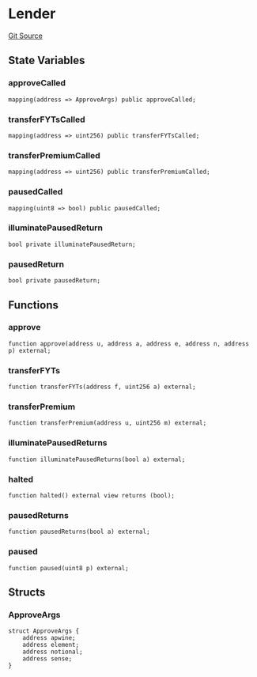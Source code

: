 # Lender
[Git Source](https://github.com/Swivel-Finance/illuminate/blob/ddf95dfbaf2df4d82b6652aff5c2effb5fee45f4/src/mocks/Lender.sol)


## State Variables
### approveCalled

```solidity
mapping(address => ApproveArgs) public approveCalled;
```


### transferFYTsCalled

```solidity
mapping(address => uint256) public transferFYTsCalled;
```


### transferPremiumCalled

```solidity
mapping(address => uint256) public transferPremiumCalled;
```


### pausedCalled

```solidity
mapping(uint8 => bool) public pausedCalled;
```


### illuminatePausedReturn

```solidity
bool private illuminatePausedReturn;
```


### pausedReturn

```solidity
bool private pausedReturn;
```


## Functions
### approve


```solidity
function approve(address u, address a, address e, address n, address p) external;
```

### transferFYTs


```solidity
function transferFYTs(address f, uint256 a) external;
```

### transferPremium


```solidity
function transferPremium(address u, uint256 m) external;
```

### illuminatePausedReturns


```solidity
function illuminatePausedReturns(bool a) external;
```

### halted


```solidity
function halted() external view returns (bool);
```

### pausedReturns


```solidity
function pausedReturns(bool a) external;
```

### paused


```solidity
function paused(uint8 p) external;
```

## Structs
### ApproveArgs

```solidity
struct ApproveArgs {
    address apwine;
    address element;
    address notional;
    address sense;
}
```

